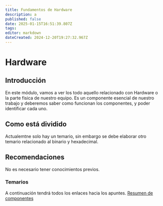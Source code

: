 ```yaml
---
title: Fundamentos de Hardware
description: a
published: false
date: 2025-01-15T16:51:39.807Z
tags: 
editor: markdown
dateCreated: 2024-12-20T19:27:32.967Z
---
```


# Hardware
## Introducción
En este módulo, vamos a ver los todo aquello relacionado con Hardware o la parte fisica de nuestro equipo. Es un componente esencial de nuestro trabajo y deberemos saber como funcionan los componentes, y poder identificar cada uno.


## Como está dividido
Actualemtne solo hay un temario, sin embargo se debe elaborar otro temario relacionado al binario y hexadecimal.
## Recomendaciones
No es necesario tener conocimientos previos.
### Temarios
A continuación tendrá todos los enlaces hacia los apuntes.
[Resumen de componentes](/apuntes/asir/asir1/Hardware/Apuntes)
